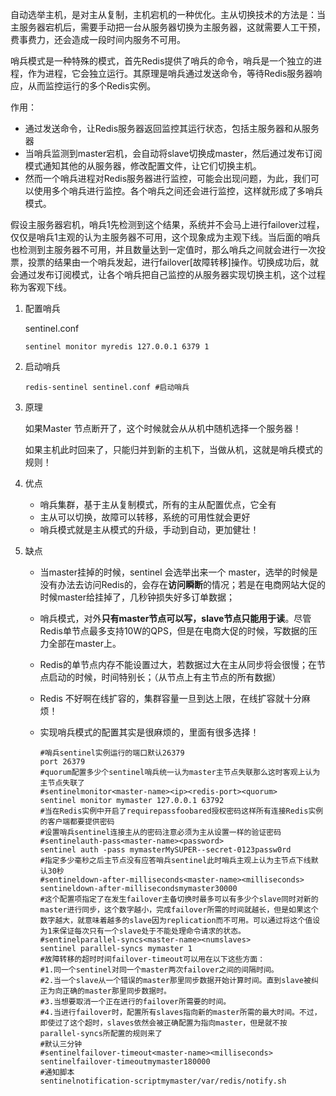 自动选举主机，是对主从复制，主机宕机的一种优化。主从切换技术的方法是：当主服务器宕机后，需要手动把一台从服务器切换为主服务器，这就需要人工干预，费事费力，还会造成一段时间内服务不可用。

哨兵模式是一种特殊的模式，首先Redis提供了哨兵的命令，哨兵是一个独立的进程，作为进程，它会独立运行。其原理是哨兵通过发送命令，等待Redis服务器响应，从而监控运行的多个Redis实例。

作用：

* 通过发送命令，让Redis服务器返回监控其运行状态，包括主服务器和从服务器
* 当哨兵监测到master宕机，会自动将slave切换成master，然后通过发布订阅模式通知其他的从服务器，修改配置文件，让它们切换主机。
* 然而一个哨兵进程对Redis服务器进行监控，可能会出现问题，为此，我们可以使用多个哨兵进行监控。各个哨兵之间还会进行监控，这样就形成了多哨兵模式。

假设主服务器宕机，哨兵1先检测到这个结果，系统并不会马上进行failover过程，仅仅是哨兵1主观的认为主服务器不可用，这个现象成为主观下线。当后面的哨兵也检测到主服务器不可用，并且数量达到一定值时，那么哨兵之间就会进行一次投票，投票的结果由一个哨兵发起，进行failover[故障转移]操作。切换成功后，就会通过发布订阅模式，让各个哨兵把自己监控的从服务器实现切换主机，这个过程称为客观下线。

1. 配置哨兵

   sentinel.conf

   ```shell
   sentinel monitor myredis 127.0.0.1 6379 1
   ```

2. 启动哨兵

   ```shell
   redis-sentinel sentinel.conf #启动哨兵
   ```

3. 原理

   如果Master 节点断开了，这个时候就会从从机中随机选择一个服务器！

   如果主机此时回来了，只能归并到新的主机下，当做从机，这就是哨兵模式的规则！

4. 优点

   * 哨兵集群，基于主从复制模式，所有的主从配置优点，它全有
   * 主从可以切换，故障可以转移，系统的可用性就会更好
   * 哨兵模式就是主从模式的升级，手动到自动，更加健壮！

5. 缺点

   * 当master挂掉的时候，sentinel 会选举出来一个 master，选举的时候是没有办法去访问Redis的，会存在**访问瞬断**的情况；若是在电商网站大促的时候master给挂掉了，几秒钟损失好多订单数据；
   * 哨兵模式，对外**只有master节点可以写，slave节点只能用于读**。尽管Redis单节点最多支持10W的QPS，但是在电商大促的时候，写数据的压力全部在master上。
   * Redis的单节点内存不能设置过大，若数据过大在主从同步将会很慢；在节点启动的时候，时间特别长；（从节点上有主节点的所有数据）

   * Redis 不好啊在线扩容的，集群容量一旦到达上限，在线扩容就十分麻烦！
   
   * 实现哨兵模式的配置其实是很麻烦的，里面有很多选择！
   
     ```shell
     #哨兵sentinel实例运行的端口默认26379 
     port 26379
     #quorum配置多少个sentinel哨兵统一认为master主节点失联那么这时客观上认为主节点失联了
     #sentinelmonitor<master-name><ip><redis-port><quorum>
     sentinel monitor mymaster 127.0.0.1 63792
     #当在Redis实例中开启了requirepassfoobared授权密码这样所有连接Redis实例的客户端都要提供密码
     #设置哨兵sentinel连接主从的密码注意必须为主从设置一样的验证密码
     #sentinelauth-pass<master-name><password>
     sentinel auth -pass mymasterMySUPER--secret-0123passw0rd
     #指定多少毫秒之后主节点没有应答哨兵sentinel此时哨兵主观上认为主节点下线默认30秒
     #sentineldown-after-milliseconds<master-name><milliseconds>
     sentineldown-after-millisecondsmymaster30000
     #这个配置项指定了在发生failover主备切换时最多可以有多少个slave同时对新的master进行同步，这个数字越小，完成failover所需的时间就越长，但是如果这个数字越大，就意味着越多的slave因为replication而不可用。可以通过将这个值设为1来保证每次只有一个slave处于不能处理命令请求的状态。
     #sentinelparallel-syncs<master-name><numslaves>
     sentinel parallel-syncs mymaster 1
     #故障转移的超时时间failover-timeout可以用在以下这些方面：
     #1.同一个sentinel对同一个master两次failover之间的间隔时间。
     #2.当一个slave从一个错误的master那里同步数据开始计算时间。直到slave被纠正为向正确的master那里同步数据时。
     #3.当想要取消一个正在进行的failover所需要的时间。 
     #4.当进行failover时，配置所有slaves指向新的master所需的最大时间。不过，即使过了这个超时，slaves依然会被正确配置为指向master，但是就不按parallel-syncs所配置的规则来了
     #默认三分钟
     #sentinelfailover-timeout<master-name><milliseconds>
     sentinelfailover-timeoutmymaster180000
     #通知脚本
     sentinelnotification-scriptmymaster/var/redis/notify.sh
     ```